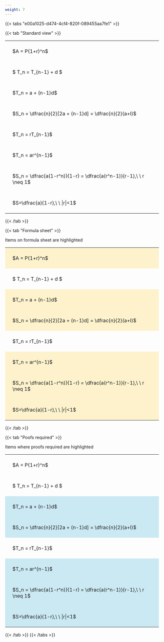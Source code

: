 ```yaml
---
weight: 7
---
```


{{< tabs "e00a1025-d474-4cf4-820f-089455aa7fe1" >}}

{{< tab "Standard view" >}}

<style type="text/css">
#T_adbf1 th.col_heading {
  text-align: left;
  font-size: 1em;
}
#T_adbf1 td {
  text-align: left;
  font-size: 1em;
  padding: 1.5em;
}
</style>
<table id="T_adbf1">
  <thead>
  </thead>
  <tbody>
    <tr>
      <td id="T_adbf1_row0_col0" class="data row0 col0" >$A = P(1+r)^n$</td>
    </tr>
    <tr>
      <td id="T_adbf1_row1_col0" class="data row1 col0" >$ T_n = T_{n-1} + d $</td>
    </tr>
    <tr>
      <td id="T_adbf1_row2_col0" class="data row2 col0" >$T_n = a + (n-1)d$</td>
    </tr>
    <tr>
      <td id="T_adbf1_row3_col0" class="data row3 col0" >$S_n = \dfrac{n}{2}[2a + (n-1)d] = \dfrac{n}{2}(a+l)$</td>
    </tr>
    <tr>
      <td id="T_adbf1_row4_col0" class="data row4 col0" >$T_n = rT_{n-1}$</td>
    </tr>
    <tr>
      <td id="T_adbf1_row5_col0" class="data row5 col0" >$T_n = ar^{n-1}$</td>
    </tr>
    <tr>
      <td id="T_adbf1_row6_col0" class="data row6 col0" >$S_n = \dfrac{a(1-r^n)}{1-r} = \dfrac{a(r^n-1)}{r-1},\ \  r \neq 1$</td>
    </tr>
    <tr>
      <td id="T_adbf1_row7_col0" class="data row7 col0" >$S=\dfrac{a}{1-r},\ \ |r|<1$</td>
    </tr>
  </tbody>
</table>
{{< /tab >}}

{{< tab "Formula sheet" >}}

Items on formula sheet are highlighted 
<br>
<style type="text/css">
#T_7b459 th.col_heading {
  text-align: left;
  font-size: 1em;
}
#T_7b459 td {
  text-align: left;
  font-size: 1em;
  padding: 1.5em;
}
#T_7b459_row0_col0, #T_7b459_row2_col0, #T_7b459_row3_col0, #T_7b459_row5_col0, #T_7b459_row6_col0, #T_7b459_row7_col0 {
  background-color: rgba(255,194,10, 0.2);
}
#T_7b459_row1_col0, #T_7b459_row4_col0 {
  background-color: rgba(0,0,0,0);
}
</style>
<table id="T_7b459">
  <thead>
  </thead>
  <tbody>
    <tr>
      <td id="T_7b459_row0_col0" class="data row0 col0" >$A = P(1+r)^n$</td>
    </tr>
    <tr>
      <td id="T_7b459_row1_col0" class="data row1 col0" >$ T_n = T_{n-1} + d $</td>
    </tr>
    <tr>
      <td id="T_7b459_row2_col0" class="data row2 col0" >$T_n = a + (n-1)d$</td>
    </tr>
    <tr>
      <td id="T_7b459_row3_col0" class="data row3 col0" >$S_n = \dfrac{n}{2}[2a + (n-1)d] = \dfrac{n}{2}(a+l)$</td>
    </tr>
    <tr>
      <td id="T_7b459_row4_col0" class="data row4 col0" >$T_n = rT_{n-1}$</td>
    </tr>
    <tr>
      <td id="T_7b459_row5_col0" class="data row5 col0" >$T_n = ar^{n-1}$</td>
    </tr>
    <tr>
      <td id="T_7b459_row6_col0" class="data row6 col0" >$S_n = \dfrac{a(1-r^n)}{1-r} = \dfrac{a(r^n-1)}{r-1},\ \  r \neq 1$</td>
    </tr>
    <tr>
      <td id="T_7b459_row7_col0" class="data row7 col0" >$S=\dfrac{a}{1-r},\ \ |r|<1$</td>
    </tr>
  </tbody>
</table>
{{< /tab >}}

{{< tab "Poofs required" >}}

Items where proofs required are highlighted 
<br>
<style type="text/css">
#T_92189 th.col_heading {
  text-align: left;
  font-size: 1em;
}
#T_92189 td {
  text-align: left;
  font-size: 1em;
  padding: 1.5em;
}
#T_92189_row0_col0, #T_92189_row1_col0, #T_92189_row4_col0 {
  background-color: rgba(0,0,0,0);
}
#T_92189_row2_col0, #T_92189_row3_col0, #T_92189_row5_col0, #T_92189_row6_col0, #T_92189_row7_col0 {
  background-color: rgba(0,150,200, 0.2);
}
</style>
<table id="T_92189">
  <thead>
  </thead>
  <tbody>
    <tr>
      <td id="T_92189_row0_col0" class="data row0 col0" >$A = P(1+r)^n$</td>
    </tr>
    <tr>
      <td id="T_92189_row1_col0" class="data row1 col0" >$ T_n = T_{n-1} + d $</td>
    </tr>
    <tr>
      <td id="T_92189_row2_col0" class="data row2 col0" >$T_n = a + (n-1)d$</td>
    </tr>
    <tr>
      <td id="T_92189_row3_col0" class="data row3 col0" >$S_n = \dfrac{n}{2}[2a + (n-1)d] = \dfrac{n}{2}(a+l)$</td>
    </tr>
    <tr>
      <td id="T_92189_row4_col0" class="data row4 col0" >$T_n = rT_{n-1}$</td>
    </tr>
    <tr>
      <td id="T_92189_row5_col0" class="data row5 col0" >$T_n = ar^{n-1}$</td>
    </tr>
    <tr>
      <td id="T_92189_row6_col0" class="data row6 col0" >$S_n = \dfrac{a(1-r^n)}{1-r} = \dfrac{a(r^n-1)}{r-1},\ \  r \neq 1$</td>
    </tr>
    <tr>
      <td id="T_92189_row7_col0" class="data row7 col0" >$S=\dfrac{a}{1-r},\ \ |r|<1$</td>
    </tr>
  </tbody>
</table>
{{< /tab >}}
{{< /tabs >}}